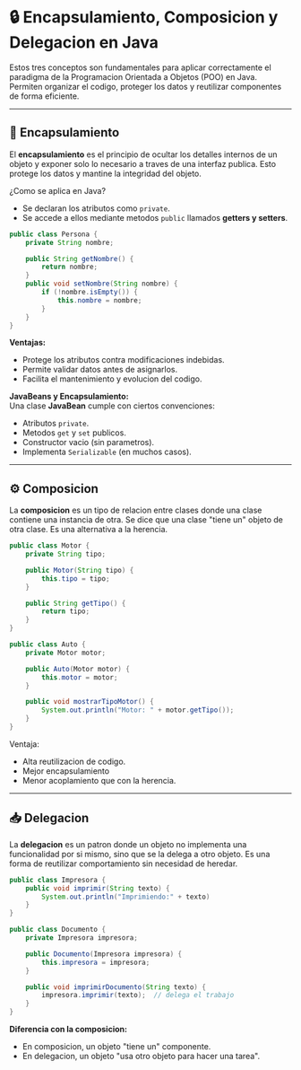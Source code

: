 # 🔒 Encapsulamiento, Composicion y Delegacion en Java

Estos tres conceptos son fundamentales para aplicar correctamente el paradigma de la Programacion Orientada a Objetos (POO) en Java. Permiten organizar el codigo, proteger los datos y reutilizar componentes de forma eficiente.

---

## 🔐 Encapsulamiento

El **encapsulamiento** es el principio de ocultar los detalles internos de un objeto y exponer solo lo necesario a traves de una interfaz publica. Esto protege los datos y mantine la integridad del objeto.

¿Como se aplica en Java?

- Se declaran los atributos como `private`.
- Se accede a ellos mediante metodos `public` llamados **getters y setters**.

```java
public class Persona {
    private String nombre;

    public String getNombre() {
        return nombre;
    }
    public void setNombre(String nombre) {
        if (!nombre.isEmpty()) {
            this.nombre = nombre;
        }
    }
}
```

**Ventajas:**

- Protege los atributos contra modificaciones indebidas.
- Permite validar datos antes de asignarlos.
- Facilita el mantenimiento y evolucion del codigo.

**JavaBeans y Encapsulamiento:**  
Una clase **JavaBean** cumple con ciertos convenciones:

- Atributos `private`.
- Metodos `get` y `set` publicos.
- Constructor vacio (sin parametros).
- Implementa `Serializable` (en muchos casos).

---

## ⚙️ Composicion

La **composicion** es un tipo de relacion entre clases donde una clase contiene una instancia de otra. Se dice que una clase "tiene un" objeto de otra clase. Es una alternativa a la herencia.

```java
public class Motor {
    private String tipo;

    public Motor(String tipo) {
        this.tipo = tipo;
    }

    public String getTipo() {
        return tipo;
    }
}

public class Auto {
    private Motor motor;

    public Auto(Motor motor) {
        this.motor = motor;
    }

    public void mostrarTipoMotor() {
        System.out.println("Motor: " + motor.getTipo());
    }
}
```

Ventaja:

- Alta reutilizacion de codigo.
- Mejor encapsulamiento
- Menor acoplamiento que con la herencia.

---

## 📥 Delegacion

La **delegacion** es un patron donde un objeto no implementa una funcionalidad por si mismo, sino que se la delega a otro objeto. Es una forma de reutilizar comportamiento sin necesidad de heredar.

```java
public class Impresora {
    public void imprimir(String texto) {
        System.out.println("Imprimiendo:" + texto)
    }
}

public class Documento {
    private Impresora impresora;

    public Documento(Impresora impresora) {
        this.impresora = impresora;
    }

    public void imprimirDocumento(String texto) {
        impresora.imprimir(texto);  // delega el trabajo
    }
}
```

**Diferencia con la composicion:**

- En composicion, un objeto "tiene un" componente.
- En delegacion, un objeto "usa otro objeto para hacer una tarea".
